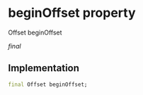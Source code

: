 


# beginOffset property







Offset beginOffset
  
_<span class="feature">final</span>_






## Implementation

```dart
final Offset beginOffset;
```







